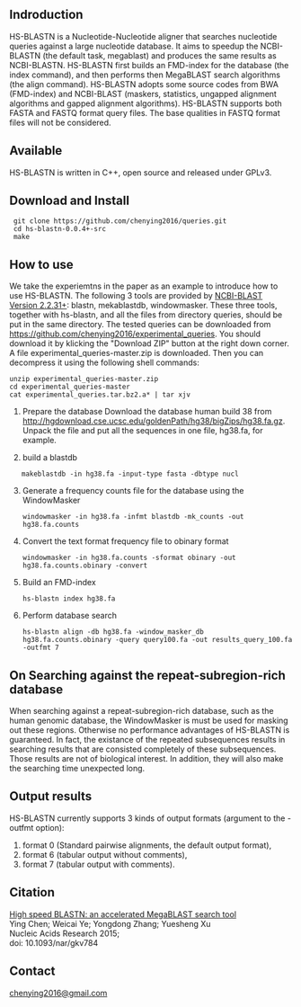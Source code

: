 Indroduction
----------------------------

HS-BLASTN is a Nucleotide-Nucleotide aligner that searches nucleotide queries against a large nucleotide database.
It aims to speedup the NCBI-BLASTN (the default task, megablast) and produces the same results as NCBI-BLASTN.
HS-BLASTN first builds an FMD-index for the database (the index command), and then performs then MegaBLAST search algorithms (the align command).
HS-BLASTN adopts some source codes from BWA (FMD-index) and NCBI-BLAST (maskers, statistics, ungapped alignment algorithms and gapped alignment algorithms).
HS-BLASTN supports both FASTA and FASTQ format query files. The base qualities in FASTQ format files will not be considered.

Available
------------------------------

HS-BLASTN is written in C++, open source and released under GPLv3.

Download and Install
------------------------------

```shell
 git clone https://github.com/chenying2016/queries.git
 cd hs-blastn-0.0.4+-src
 make
 ```
How to use
------------------------------

 We take the experiemtns in the paper as an example to introduce how to use HS-BLASTN.
 The following 3 tools are provided by [NCBI-BLAST Version 2.2.31+](ftp://ftp.ncbi.nlm.nih.gov/blast/executables/LATEST/ncbi-blast-2.2.31+-x64-linux.tar.gz): blastn, mekablastdb, windowmasker. 
 These three tools, together with hs-blastn, and all the files from directory queries, 
 should be put in the same directory. The tested queries can be downloaded from 
 https://github.com/chenying2016/experimental_queries. You should download it by klicking the "Download ZIP" button 
 at the right down corner. A file experimental_queries-master.zip is downloaded. Then you can decompress it using the 
 following shell commands:
 ```shell
 unzip experimental_queries-master.zip
 cd experimental_queries-master
 cat experimental_queries.tar.bz2.a* | tar xjv
 ```
 
1. Prepare the database
    Download the database human build 38 from http://hgdownload.cse.ucsc.edu/goldenPath/hg38/bigZips/hg38.fa.gz.
    Unpack the file and put all the sequences in one file, hg38.fa, for example.
    
2. build a blastdb
 ```shell
    makeblastdb -in hg38.fa -input-type fasta -dbtype nucl
```

3. Generate a frequency counts file for the database using the WindowMasker
    ```shell
    windowmasker -in hg38.fa -infmt blastdb -mk_counts -out hg38.fa.counts
    ```

4. Convert the text format frequency file to obinary format
    ```shell
    windowmasker -in hg38.fa.counts -sformat obinary -out hg38.fa.counts.obinary -convert
    ```

5. Build an FMD-index
    ```shell
    hs-blastn index hg38.fa
    ```

6. Perform database search
    ```shell
    hs-blastn align -db hg38.fa -window_masker_db hg38.fa.counts.obinary -query query100.fa -out results_query_100.fa -outfmt 7
    ```
 
On Searching against the repeat-subregion-rich database
---------------------------

 When searching against a repeat-subregion-rich database, such as the human genomic database, 
 the WindowMasker is must be used for masking out these regions.
 Otherwise no performance advantages of HS-BLASTN is guaranteed.
 In fact, the existance of the repeated subsequences results in searching results that are consisted completely of these subsequences.
 Those results are not of biological interest.
 In addition, they will also make the searching time unexpected long.

Output results
---------------------------

 HS-BLASTN currently supports 3 kinds of output formats (argument to the -outfmt option): 
 
 1. format 0 (Standard pairwise alignments, the default output format), 
 2. format 6 (tabular output without comments), 
 3. format 7 (tabular output with comments). 
 
Citation
--------------------------

  [High speed BLASTN: an accelerated MegaBLAST search tool](http://nar.oxfordjournals.org/cgi/content/full/gkv784?ijkey=2fcni6OzEAhoUvd&keytype=ref)<br>
  Ying Chen; Weicai Ye; Yongdong Zhang; Yuesheng Xu<br>
  Nucleic Acids Research 2015;<br>
  doi: 10.1093/nar/gkv784
 
Contact
--------------------------

 chenying2016@gmail.com
